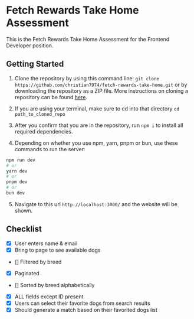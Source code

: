 # Fetch Rewards Take Home Assessment
This is the Fetch Rewards Take Home Assessment for the Frontend Developer position.

## Getting Started

1. Clone the repository by using this command line:
```git clone https://github.com/christian7974/fetch-rewards-take-home.git```
or by downloading the repository as a ZIP file. More instructions on cloning a repository can be found [here](https://docs.github.com/en/repositories/creating-and-managing-repositories/cloning-a-repository).

2. If you are using your terminal, make sure to cd into that directory
```cd path_to_cloned_repo```

3. After you confirm that you are in the repository, run
```npm i``` to install all required dependencies.

4. Depending on whether you use npm, yarn, pnpm or bun, use these commands to run the server:
```bash
npm run dev
# or
yarn dev
# or
pnpm dev
# or
bun dev
```

5. Navigate to this url
```http://localhost:3000/```
and the website will be shown.

## Checklist
- [x] User enters name & email
- [x] Bring to page to see available dogs
- [] Filtered by breed
- [x] Paginated
- [] Sorted by breed alphabetically
- [x] ALL fields except ID present
- [x] Users can select their favorite dogs from search results
- [x] Should generate a match based on their favorited dogs list
